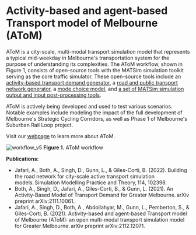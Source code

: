 # Activity-based and agent-based Transport model of Melbourne (AToM)

AToM is a city-scale, multi-modal transport simulation model that represents a typical mid-weekday in Melbourne's transportation system for the purpose of understanding its complexities. The AToM workflow, shown in Figure 1, consists of open-source tools with the MATSim simulation toolkit serving as the core traffic simulator. These open-source tools include an [activity-based transport demand generator](https://github.com/matsim-melbourne/demand), a [road and public transport network generator](https://github.com/matsim-melbourne/network), a [mode choice model](https://github.com/matsim-melbourne/choice-model), and [a set of MATSim simulation output and input post-processing tools](https://github.com/matsim-melbourne/useful-scripts).

AToM is actively being developed and used to test various scenarios. Notable examples include modeling the impact of the full development of Melbourne's Strategic Cycling Corridors, as well as Phase 1 of Melbourne's Suburban Rail Loop project.

Visit our [webpage](https://matsim-melbourne.github.io/) to learn more about AToM.

![workflow_v5](https://github.com/matsim-melbourne/.github/assets/3414292/e8a83d33-7588-4855-b1ad-706df921778d) **Figure 1.** AToM workflow

**Publications:**
- Jafari, A., Both, A., Singh, D., Gunn, L., & Giles-Corti, B. (2022). Building the road network for city-scale active transport simulation models. Simulation Modelling Practice and Theory, 114, 102398. 
- Both, A., Singh, D., Jafari, A., Giles-Corti, B., & Gunn, L. (2021). An Activity-Based Model of Transport Demand for Greater Melbourne. arXiv preprint arXiv:2111.10061. 
- Jafari, A., Singh, D., Both, A., Abdollahyar, M., Gunn, L., Pemberton, S., & Giles-Corti, B. (2021). Activity-based and agent-based Transport model of Melbourne (AToM): an open multi-modal transport simulation model for Greater Melbourne. arXiv preprint arXiv:2112.12071. 


